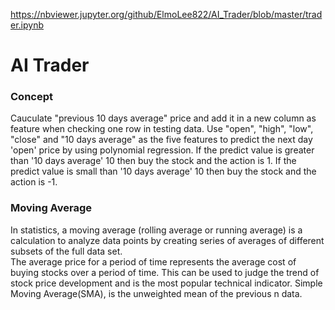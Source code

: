 https://nbviewer.jupyter.org/github/ElmoLee822/AI_Trader/blob/master/trader.ipynb

# AI Trader
### Concept
Cauculate "previous 10 days average" price and add it in a new column as feature when checking one row in testing data. Use "open", "high", "low", "close" and "10 days average" as the five features to predict the next day 'open' price by using polynomial regression. If the predict value is greater than '10 days average' 10 then buy the stock and the action is 1. If the predict value is small than '10 days average' 10 then buy the stock and the action is -1.

### Moving Average
In statistics, a moving average (rolling average or running average) is a calculation to analyze data points by creating series of averages of different subsets of the full data set.  
The average price for a period of time represents the average cost of buying stocks over a period of time. This can be used to judge the trend of stock price development and is the most popular technical indicator.
Simple Moving Average(SMA), is the unweighted mean of the previous n data.
